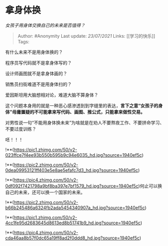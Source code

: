 # 拿身体换
*女孩子用身体交换自己的未来是否值得？*

> Author: #Anonymity
Last update: *23/07/2021* 
Links: [[学习的快乐]] 
Tags:   



有什么未来不是用身体换的？

程序员写代码就不是拿身体写的？

设计师画图就不是拿身体画的？

销售员扫街难道不是用身体扫的？

爱因斯坦用大脑想相对论，难道大脑不算身体？

这个问题本身用的就是一种恶心感渗透到到字缝里的表达，**言下之意“女孩子的身体”毋庸置疑的不可能拿来写代码、画图、推公式，只能拿来做性交易。**

对男性说一句“不能用身体换未来”为啥就是在劝人不要熬夜工作、不要拼命学习、不要过度训练？

呸！！！

!**(https://pic1.zhimg.com/50/v2-023ffce7f4ee93b550b595b9c94e6035_hd.jpg?source=1940ef5c)  


!**(https://pic2.zhimg.com/50/v2-0dea09953121ff403e5e8ae5efafc7d3_hd.jpg?source=1940ef5c)  


!**(https://pic4.zhimg.com/50/v2-0df092f7421798a9bf8ba397e7bf1579_hd.jpg?source=1940ef5c)何止可以换自己的未来，还可以换一个国家的未来。

!**(https://pic2.zhimg.com/50/v2-b66b245486a6324fb2ada5454340907a_hd.jpg?source=1940ef5c)  


!**(https://pic1.zhimg.com/50/v2-4cc1fe95d2683645d8613ed8b51741b9_hd.jpg?source=1940ef5c)  


!**(https://pic4.zhimg.com/50/v2-cda46aa8b57f0dc65a19ff8ad2f0ddd8_hd.jpg?source=1940ef5c)

